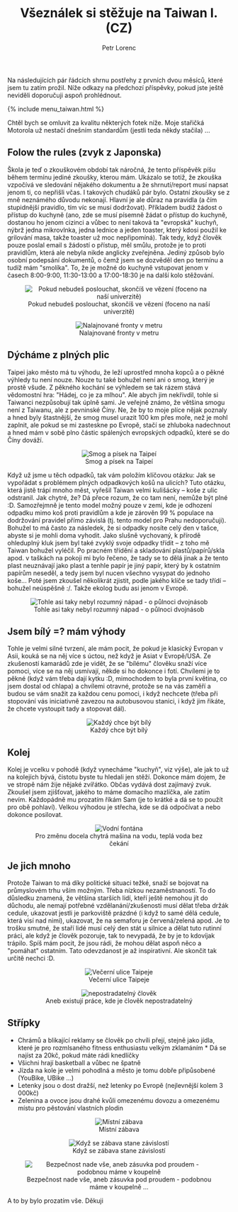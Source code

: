 ﻿---
layout: post
title: Všeználek si stěžuje na Taiwan I. (CZ)
description: Potřehy a poznatky z pobytu na Taiwanu
author: Petr Lorenc
comments: true
---

Na následujících pár řádcích shrnu postřehy z prvních dvou měsíců, které jsem tu zatím prožil. Níže odkazy na předchozí příspěvky, pokud jste ještě neviděli doporučuji aspoň prohlédnout.

{% include menu_taiwan.html %}

Chtěl bych se omluvit za kvalitu některých fotek níže. Moje stařičká Motorola už nestačí dnešním standardům (jestli teda někdy stačila) ...

## Folow the rules (zvyk z Japonska)

Škola je teď o zkouškovém období tak náročná, že tento příspěvěk píšu během termínu jediné zkoušky, kterou mám. Ukázalo se totiž, že zkouška vzpočívá ve sledování nějakého dokumentu a že shrnutí/report musí napsat jenom ti, co nepřišli včas. I takových chudáků pár bylo. Ostatní zkoušky se z mně neznámého důvodu nekonají. Hlavní je ale důraz na pravidla (a čím stupidnější pravidlo, tím víc se musí dodržovat). Příkladem budiž žádost o přístup do kuchyně (ano, zde se musí písemně žádat o přístup do kuchyně, dostanou ho jenom cizinci a vůbec to není taková ta "evropská" kuchyň, nýbrž jedna mikrovlnka, jedna lednice a jeden toaster, který kdosi použil ke grilování masa, takže toaster už moc nepřipomíná). Tak tedy, když člověk pouze poslal email s žádostí o přístup, měl smůlu, protože je to proti pravidlům, která ale nebyla nikde anglicky zveřejněna. Jediný způsob bylo osobní podepsání dokumentů, o čemž jsem se dozvěděl den po termínu a tudíž mám "smolíka". To, že je možné do kuchyně vstupovat jenom v časech 8:00-9:00, 11:30-13:00 a 17:00-18:30 je na další kolo stěžování.



<figure class="image" align="middle">
  <img src="{{ site.baseurl }}/images/Taiwan_2/01.jpg" alt="Pokud nebudeš poslouchat, skončíš ve vězení (foceno na naší univerzitě)" title="Univerzita jako vězení" />
  <figcaption>Pokud nebudeš poslouchat, skončíš ve vězení (foceno na naší univerzitě)</figcaption>
</figure>



<figure class="image" align="middle">
  <img src="{{ site.baseurl }}/images/Taiwan_2/02.jpg" alt="Nalajnované fronty v metru" title="Nalajnované fronty v metru" />
  <figcaption>Nalajnované fronty v metru</figcaption>
</figure>



## Dýcháme z plných plic

Taipei jako město má tu výhodu, že leží uprostřed mnoha kopců a o pěkné výhledy tu není nouze. Nouze tu také bohužel není ani o smog, který je prostě všude. Z pěkného kochání se výhledem se tak rázem stává vědomostní hra: "Hádej, co je za mlhou". Ale abych jim nekřivdil, tohle si Taiwanci nezpůsobují tak úplně sami. Je veřejně známo, že většina smogu není z Taiwanu, ale z pevninské Číny. Ne, že by to moje plíce nějak poznaly a hned byly štastnější, že smog musel urazit 100 km přes moře, než je mohl zaplnit, ale pokud se mi zasteskne po Evropě, stačí se zhluboka nadechnout a hned mám v sobě plno částic spálených evropských odpadků, které se do Číny dováží. 


<figure class="image" align="middle">
  <img src="{{ site.baseurl }}/images/Taiwan_2/05.jpg" alt="Smog a písek na Taipeí" title="Smog a písek na Taipeí" />
  <figcaption>Smog a písek na Taipeí</figcaption>
</figure>


Když už jsme u těch odpadků, tak vám položím klíčovou otázku: Jak se vypořádat s problémem plných odpadkových košů na ulicích? Tuto otázku, která jistě trápí mnoho měst, vyřešil Taiwan velmi kulišácky – koše z ulic odstranil. Jak chytré, že? Dá přece rozum, že co tam není, nemůže být plné :D. Samozřejmně je tento model možný pouze v zemi, kde je odhození odpadku mimo koš proti pravidlům a kde je zárověn 99 % populace na dodržování pravidel přímo závislá (tj. tento model pro Prahu nedoporučuji). Bohužel to má často za následek, že si odpadky nosíte celý den v tašce, abyste si je mohli doma vyhodit. Jako slušně vychovaný, k přírodě ohleduplný kluk jsem byl také zvyklý svoje odpadky třídit – z toho mě Taiwan bohužel vyléčil. Po pracném třídění a skladování plastů/papírů/skla apod. v taškách na pokoji mi bylo řečeno, že tady se to dělá jinak a že tento plast neuznávají jako plast a tenhle papír je jiný papír, který by k ostatním papírům neseděl, a tedy jsem byl nucen všechno vysypat do jednoho koše... Poté jsem zkoušel několikrát zjistit, podle jakého klíče se tady třídí – bohužel neúspěšně :/. Takže ekolog budu asi jenom v Evropě. 


<figure class="image" align="middle">
  <img src="{{ site.baseurl }}/images/Taiwan_2/04.jpg" alt="Tohle asi taky nebyl rozumný nápad - o půlnoci dvojnásob" title="Půlnoc na kolejích" />
  <figcaption>Tohle asi taky nebyl rozumný nápad - o půlnoci dvojnásob</figcaption>
</figure>


## Jsem bílý =? mám výhody

Tohle je velmi silné tvrzení, ale mám pocit, že pokud je klasický Evropan v Asii, kouká se na něj více s úctou, než když je Asiat v Evropě/USA. Ze zkušeností kamarádů zde je vidět, že se "bílému" člověku snaží více pomoci, více se na něj usmívají, někde si ho dokonce i fotí. Chvílemi je to pěkné (když vám třeba dají kytku :D, mimochodem to byla první květina, co jsem dostal od chlapa) a chvílemi otravné, protože se na vás zaměří a budou se vám snažit za každou cenu pomoci, i když nechcete (třeba při stopování vás iniciativně zavezou na autobusovou stanici, i když jim řikáte, že chcete vystoupit tady a stopovat dál).


<figure class="image" align="middle">
  <img src="{{ site.baseurl }}/images/Taiwan_2/06.jpg" alt="Každý chce být bílý" title="Každý chce být bílý" />
  <figcaption>Každý chce být bílý</figcaption>
</figure>


## Kolej

Kolej je vcelku v pohodě (když vynecháme "kuchyň", viz výše), ale jak to už na kolejích bývá, čistotu byste tu hledali jen stěží. Dokonce mám dojem, že ve stropě nám žije nějaké zvířátko. Občas vydává dost zajímavý zvuk. Zkoušel jsem zjišťovat, jakého to máme domacího mazlíčka, ale zatím nevím. Každopádně mu prozatím říkám Sam (je to krátké a dá se to použít pro obě pohlaví). Velkou výhodou je střecha, kde se dá odpočívat a nebo dokonce posilovat. 


<figure class="image" align="middle">
  <img src="{{ site.baseurl }}/images/Taiwan_2/07.jpg" alt="Vodní fontána" title="Vodní fontána" />
  <figcaption>Pro změnu docela chytrá mašina na vodu, teplá voda bez čekání</figcaption>
</figure>


## Je jich mnoho

Protože Taiwan to má díky politické situaci težké, snaží se bojovat na průmyslovém trhu vším možným. Třeba nízkou nezaměstnaností. To do důsledku znamená, že většina starších lidí, kteří ještě nemohou jít do důchodu, ale nemají potřebné vzdělanání/zkušenosti musí dělat třeba držák cedule, ukazovat jestli je parkoviště prázdné (i když to samé dělá cedule, která visí nad nimi), ukazovat, že na semaforu je červená/zelená apod. Je to trošku smutné, že staří lidé musí celý den stát u silnice a dělat tuto rutinní práci, ale když je člověk pozoruje, tak to nevypadá, že by je to kdovíjak trápilo. Spíš mám pocit, že jsou rádi, že mohou dělat aspoň něco a "pomáhat" ostatním. Tato odevzdanost je až inspirativní. Ale skončit tak určitě nechci :D.


<figure class="image" align="middle">
  <img src="{{ site.baseurl }}/images/Taiwan_2/08.jpg" alt="Večerní ulice Taipeje" title="Večerní ulice Taipeje" />
  <figcaption>Večerní ulice Taipeje</figcaption>
</figure>



<figure class="image" align="middle">
  <img src="{{ site.baseurl }}/images/Taiwan_2/09.jpg" alt="nepostradatelný člověk" title="Nepostradatelný člověk" />
  <figcaption>Aneb existují práce, kde je člověk nepostradatelný</figcaption>
</figure>


## Střípky

 * Chrámů a blikající reklamy se člověk po chvíli přejí, stejně jako jídla, které je pro rozmlsaného fitness enthusiastu velkým zklamáním
 * Dá se najíst za 20kč, pokud máte rádi knedlíčky
 * Všichni hrají basketball a vůbec ne špatně
 * Jízda na kole je velmi pohodlná a město je tomu dobře připůsobené (YouBike, UBike ...)
 * Letenky jsou o dost dražší, než letenky po Evropě (nejlevnější kolem 3 000kč)
 * Zelenina a ovoce jsou drahé kvůli omezenému dovozu a omezenému místu pro pěstování vlastních plodin


<figure class="image" align="middle">
  <img src="{{ site.baseurl }}/images/Taiwan_2/10.jpg" alt="Místní zábava" title="Místní zábava" />
  <figcaption>Místní zábava</figcaption>
</figure>



<figure class="image" align="middle">
  <img src="{{ site.baseurl }}/images/Taiwan_2/11.jpg" alt="Když se zábava stane závislostí" title="Když se zábava stane závislostí" />
  <figcaption>Když se zábava stane závislostí</figcaption>
</figure>



<figure class="image" align="middle">
  <img src="{{ site.baseurl }}/images/Taiwan_2/03.jpg" alt="Bezpečnost nade vše, aneb zásuvka pod proudem - podobnou máme v koupelně" title="Bezpečnost" />
  <figcaption>Bezpečnost nade vše, aneb zásuvka pod proudem - podobnou máme v koupelně ...</figcaption>
</figure>

 A to by bylo prozatím vše. Děkuji
















